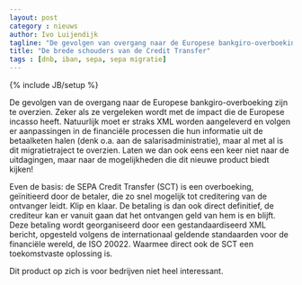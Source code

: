```yaml
---
layout: post
category : nieuws
author: Ivo Luijendijk
tagline: "De gevolgen van overgang naar de Europese bankgiro-overboeking"
title: "De brede schouders van de Credit Transfer"
tags : [dnb, iban, sepa, sepa migratie]
---
```

{% include JB/setup %}

De gevolgen van de overgang naar de Europese bankgiro-overboeking zijn te overzien.
Zeker als ze vergeleken wordt met de impact die de Europese incasso heeft.
Natuurlijk moet er straks XML worden aangeleverd en volgen er aanpassingen in de financiële processen
die hun informatie uit de betaalketen halen (denk o.a. aan de salarisadministratie),
maar al met al is dit migratietraject te overzien. Laten we dan ook eens een keer niet naar de uitdagingen,
maar naar de mogelijkheden die dit nieuwe product biedt kijken!

Even de basis: de SEPA Credit Transfer (SCT) is een overboeking, geïnitieerd door de betaler,
die zo snel mogelijk tot creditering van de ontvanger leidt. Klip en klaar. De betaling is dan ook direct definitief,
de crediteur kan er vanuit gaan dat het ontvangen geld van hem is en blijft.
Deze betaling wordt georganiseerd door een gestandaardiseerd XML bericht,
opgesteld volgens de internationaal geldende standaarden voor de financiële wereld, de ISO 20022.
Waarmee direct ook de SCT een toekomstvaste oplossing is.


Dit product op zich is voor bedrijven niet heel interessant.